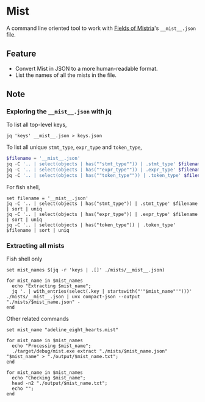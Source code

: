# Mist

A command line oriented tool to work with [Fields of Mistria](https://www.fieldsofmistria.com/)'s `__mist__.json` file.

## Feature

- Convert Mist in JSON to a more human-readable format.
- List the names of all the mists in the file.

## Note

### Exploring the `__mist__.json` with jq

To list all top-level keys,

```shell
jq 'keys' __mist__.json > keys.json
```

To list all unique `stmt_type`, `expr_type` and `token_type`,

```powershell
$filename = '__mist__.json'
jq -C '.. | select(objects | has(""stmt_type"")) | .stmt_type' $filename | Sort-Object | Get-Unique;
jq -C '.. | select(objects | has(""expr_type"")) | .expr_type' $filename | Sort-Object | Get-Unique
jq -C '.. | select(objects | has(""token_type"")) | .token_type' $filename | Sort-Object | Get-Unique
```

For fish shell,

```shell
set filename = '__mist__.json'
jq -C '.. | select(objects | has("stmt_type")) | .stmt_type' $filename | sort | uniq
jq -C '.. | select(objects | has("expr_type")) | .expr_type' $filename | sort | uniq
jq -C '.. | select(objects | has("token_type")) | .token_type' $filename | sort | uniq
```

### Extracting all mists

Fish shell only

```shell
set mist_names $(jq -r 'keys | .[]' ./mists/__mist__.json)

for mist_name in $mist_names 
  echo "Extracting $mist_name";
  jq '. | with_entries(select(.key | startswith("'"$mist_name"'")))' ./mists/__mist__.json | uvx compact-json --output "./mists/$mist_name.json" -
end
```

Other related commands

```shell
set mist_name "adeline_eight_hearts.mist"

for mist_name in $mist_names 
  echo "Processing $mist_name";
  ./target/debug/mist.exe extract "./mists/$mist_name.json" "$mist_name" > "./output/$mist_name.txt";
end

for mist_name in $mist_names
  echo "Checking $mist_name";
  head -n2 "./output/$mist_name.txt";
  echo "";
end
```
